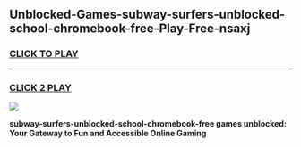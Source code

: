 
## Unblocked-Games-subway-surfers-unblocked-school-chromebook-free-Play-Free-nsaxj
<h3>
<a href="https://premium76.site?title=subway-surfers-unblocked-school-chromebook-free&ref=23A">CLICK TO PLAY</a></h3>
<hr>

<h3>
<a href="https://premium76.site?title=subway-surfers-unblocked-school-chromebook-free&ref=23A">CLICK 2 PLAY</a>
  
</h3>

<a href="https://premium76.site?title=subway-surfers-unblocked-school-chromebook-free&ref=23A"><img src="https://clearcache.store/games.png"></a>


**subway-surfers-unblocked-school-chromebook-free games unblocked: Your Gateway to Fun and Accessible Online Gaming**
